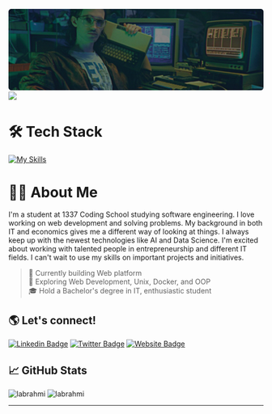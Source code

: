 ![68747470733a2f2f7265732e636c6f7564696e6172792e636f6d2f7375706572666f6c696f2f696d6167652f75706c6f61642f76313632303638393937392f363837343734373037333361326632663639326537303639366536393664363732653633366636643266366637323639363736393665363136](./back.png)
[![](https://visitcount.itsvg.in/api?id=Bouhrir&label=Profile%20Views&color=0&icon=5&pretty=true)](https://visitcount.itsvg.in)

# 🛠 Tech Stack
[![My Skills](https://skillicons.dev/icons?i=c,cpp,mongo,express,react,nodejs,tailwind,docker,git,bash)](https://skillicons.dev)

# 🙋‍♂️ About Me
I'm a student at 1337 Coding School studying software engineering. I love working on web development and solving problems. My background in both IT and economics gives me a different way of looking at things. I always keep up with the newest technologies like AI and Data Science. I'm excited about working with talented people in entrepreneurship and different IT fields. I can't wait to use my skills on important projects and initiatives.
> 🔭 Currently building Web platform <br>
> 🌱 Exploring Web Development, Unix, Docker, and OOP <br>
> 🎓 Hold a Bachelor's degree in IT, enthusiastic student <br>

## 🌎 Let's connect!
[![Linkedin Badge](https://img.shields.io/badge/linkedin-%230077B5.svg?style=for-the-badge&logo=linkedin&logoColor=white)](https://www.linkedin.com/in/labrahmiy/)
[![Twitter Badge](https://img.shields.io/badge/Twitter-%231DA1F2.svg?style=for-the-badge&logo=Twitter&logoColor=white)](https://x.com/ylabrahmi)
[![Website Badge](https://img.shields.io/website?url=https%3A%2F%2Fyoue.me%2F&style=for-the-badge&logo=firefoxbrowser&logoColor=white)](http://www.youe.me)

## 📈 GitHub Stats
<p>
  <img src="https://github-readme-streak-stats.herokuapp.com/?user=labrahmi&" alt="labrahmi" />
  <img src="https://github-readme-stats.vercel.app/api/top-langs?username=labrahmi&show_icons=true&locale=en&layout=compact" alt="labrahmi" />
</p>
<hr>

